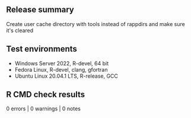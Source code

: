 ## Release summary

Create user cache directory with tools instead of rappdirs and make sure it's cleared 

## Test environments

* Windows Server 2022, R-devel, 64 bit
* Fedora Linux, R-devel, clang, gfortran
* Ubuntu Linux 20.04.1 LTS, R-release, GCC

## R CMD check results

0 errors | 0 warnings | 0 notes
